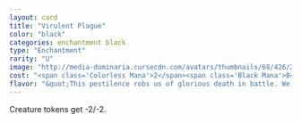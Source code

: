 ```yaml
---
layout: card
title: "Virulent Plague"
color: "black"
categories: enchantment black
type: "Enchantment"
rarity: "U"
image: "http://media-dominaria.cursecdn.com/avatars/thumbnails/68/426/200/283/635618488508670004.png"
cost: "<span class='Colorless Mana'>2</span><span class='Black Mana'>B</span>"
flavor: "&quot;This pestilence robs us of glorious death in battle. We starve to death with full bellies and drown trying to slake our unnatural thirst.&quot;"
---
```


Creature tokens get -2/-2.
